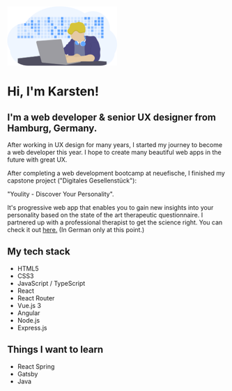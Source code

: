 <img  src="https://github.com/karstenlenz/karstenlenz/blob/master/gh_profile_illustration.png" alt="profile illustration"  width="50%" />



# Hi, I'm Karsten!

## I'm a web developer & senior UX designer from Hamburg, Germany.

After working in UX design for many years, I started my journey to become a web developer this year. I hope to create many beautiful web apps in the future with great UX.

After completing a web development bootcamp at neuefische, I finished my capstone project ("Digitales Gesellenstück"):

 "Youlity - Discover Your Personality".
 
  It's progressive web app that enables you to gain new insights into your personality based on the  state of the art therapeutic questionnaire. I partnered up with a professional therapist to get the science right. 
You can check it out [here.](https://github.com/karstenlenz/capstone-project)  (In German only at this point.)


## My tech stack

- HTML5
- CSS3
- JavaScript / TypeScript
- React
- React Router
- Vue.js 3
- Angular
- Node.js
- Express.js

## Things I want to learn
- React Spring
- Gatsby
- Java

